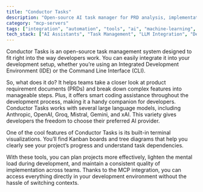 ```yaml
---
title: "Conductor Tasks"
description: "Open-source AI task manager for PRD analysis, implementation planning, and coding assistance with multi-LLM support."
category: "mcp-servers"
tags: ["integration", "automation", "tools", "ai", "machine-learning", "task-management", "project-visualization", "multi-llm-support"]
tech_stack: ["AI Assistants", "Task Management", "LLM Integration", "Development Workflow", "Terminal Visualization", "Kanban Boards", "Tree Diagrams"]
---
```


Conductor Tasks is an open-source task management system designed to fit right into the way developers work. You can easily integrate it into your development setup, whether you’re using an Integrated Development Environment (IDE) or the Command Line Interface (CLI). 

So, what does it do? It helps teams take a closer look at product requirement documents (PRDs) and break down complex features into manageable steps. Plus, it offers smart coding assistance throughout the development process, making it a handy companion for developers. Conductor Tasks works with several large language models, including Anthropic, OpenAI, Groq, Mistral, Gemini, and xAI. This variety gives developers the freedom to choose their preferred AI provider.

One of the cool features of Conductor Tasks is its built-in terminal visualizations. You’ll find Kanban boards and tree diagrams that help you clearly see your project’s progress and understand task dependencies. 

With these tools, you can plan projects more effectively, lighten the mental load during development, and maintain a consistent quality of implementation across teams. Thanks to the MCP integration, you can access everything directly in your development environment without the hassle of switching contexts.
